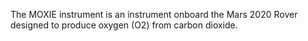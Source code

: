 The MOXIE instrument is an instrument onboard the Mars 2020 Rover designed to
            produce oxygen (O2) from carbon dioxide.
        